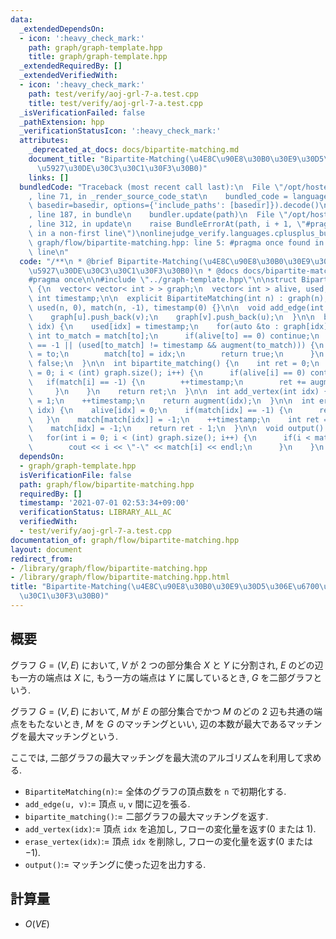 ```yaml
---
data:
  _extendedDependsOn:
  - icon: ':heavy_check_mark:'
    path: graph/graph-template.hpp
    title: graph/graph-template.hpp
  _extendedRequiredBy: []
  _extendedVerifiedWith:
  - icon: ':heavy_check_mark:'
    path: test/verify/aoj-grl-7-a.test.cpp
    title: test/verify/aoj-grl-7-a.test.cpp
  _isVerificationFailed: false
  _pathExtension: hpp
  _verificationStatusIcon: ':heavy_check_mark:'
  attributes:
    _deprecated_at_docs: docs/bipartite-matching.md
    document_title: "Bipartite-Matching(\u4E8C\u90E8\u30B0\u30E9\u30D5\u306E\u6700\
      \u5927\u30DE\u30C3\u30C1\u30F3\u30B0)"
    links: []
  bundledCode: "Traceback (most recent call last):\n  File \"/opt/hostedtoolcache/Python/3.9.5/x64/lib/python3.9/site-packages/onlinejudge_verify/documentation/build.py\"\
    , line 71, in _render_source_code_stat\n    bundled_code = language.bundle(stat.path,\
    \ basedir=basedir, options={'include_paths': [basedir]}).decode()\n  File \"/opt/hostedtoolcache/Python/3.9.5/x64/lib/python3.9/site-packages/onlinejudge_verify/languages/cplusplus.py\"\
    , line 187, in bundle\n    bundler.update(path)\n  File \"/opt/hostedtoolcache/Python/3.9.5/x64/lib/python3.9/site-packages/onlinejudge_verify/languages/cplusplus_bundle.py\"\
    , line 312, in update\n    raise BundleErrorAt(path, i + 1, \"#pragma once found\
    \ in a non-first line\")\nonlinejudge_verify.languages.cplusplus_bundle.BundleErrorAt:\
    \ graph/flow/bipartite-matching.hpp: line 5: #pragma once found in a non-first\
    \ line\n"
  code: "/**\n * @brief Bipartite-Matching(\u4E8C\u90E8\u30B0\u30E9\u30D5\u306E\u6700\
    \u5927\u30DE\u30C3\u30C1\u30F3\u30B0)\n * @docs docs/bipartite-matching.md\n */\n\
    #pragma once\n\n#include \"../graph-template.hpp\"\n\nstruct BipartiteMatching\
    \ {\n  vector< vector< int > > graph;\n  vector< int > alive, used, match;\n \
    \ int timestamp;\n\n  explicit BipartiteMatching(int n) : graph(n), alive(n, 1),\
    \ used(n, 0), match(n, -1), timestamp(0) {}\n\n  void add_edge(int u, int v) {\n\
    \    graph[u].push_back(v);\n    graph[v].push_back(u);\n  }\n\n  bool augment(int\
    \ idx) {\n    used[idx] = timestamp;\n    for(auto &to : graph[idx]) {\n     \
    \ int to_match = match[to];\n      if(alive[to] == 0) continue;\n      if(to_match\
    \ == -1 || (used[to_match] != timestamp && augment(to_match))) {\n        match[idx]\
    \ = to;\n        match[to] = idx;\n        return true;\n      }\n    }\n    return\
    \ false;\n  }\n\n  int bipartite_matching() {\n    int ret = 0;\n    for(int i\
    \ = 0; i < (int) graph.size(); i++) {\n      if(alive[i] == 0) continue;\n   \
    \   if(match[i] == -1) {\n        ++timestamp;\n        ret += augment(i);\n \
    \     }\n    }\n    return ret;\n  }\n\n  int add_vertex(int idx) {\n    alive[idx]\
    \ = 1;\n    ++timestamp;\n    return augment(idx);\n  }\n\n  int erase_vertex(int\
    \ idx) {\n    alive[idx] = 0;\n    if(match[idx] == -1) {\n      return 0;\n \
    \   }\n    match[match[idx]] = -1;\n    ++timestamp;\n    int ret = augment(match[idx]);\n\
    \    match[idx] = -1;\n    return ret - 1;\n  }\n\n  void output() const {\n \
    \   for(int i = 0; i < (int) graph.size(); i++) {\n      if(i < match[i]) {\n\
    \        cout << i << \"-\" << match[i] << endl;\n      }\n    }\n  }\n};\n"
  dependsOn:
  - graph/graph-template.hpp
  isVerificationFile: false
  path: graph/flow/bipartite-matching.hpp
  requiredBy: []
  timestamp: '2021-07-01 02:53:34+09:00'
  verificationStatus: LIBRARY_ALL_AC
  verifiedWith:
  - test/verify/aoj-grl-7-a.test.cpp
documentation_of: graph/flow/bipartite-matching.hpp
layout: document
redirect_from:
- /library/graph/flow/bipartite-matching.hpp
- /library/graph/flow/bipartite-matching.hpp.html
title: "Bipartite-Matching(\u4E8C\u90E8\u30B0\u30E9\u30D5\u306E\u6700\u5927\u30DE\u30C3\
  \u30C1\u30F3\u30B0)"
---
```

## 概要

グラフ $G=(V, E)$ において, $V$ が $2$ つの部分集合 $X$ と $Y$ に分割され, $E$ のどの辺も一方の端点は $X$ に, もう一方の端点は $Y$ に属しているとき, $G$ を二部グラフという.

グラフ $G=(V, E)$ において, $M$ が $E$ の部分集合でかつ $M$ のどの $2$ 辺も共通の端点をもたないとき, $M$ を $G$ のマッチングといい, 辺の本数が最大であるマッチングを最大マッチングという.

ここでは, 二部グラフの最大マッチングを最大流のアルゴリズムを利用して求める.

* `BipartiteMatching(n)`:= 全体のグラフの頂点数を `n` で初期化する.
* `add_edge(u, v)`:= 頂点 `u`, `v` 間に辺を張る.
* `bipartite_matching()`:= 二部グラフの最大マッチングを返す.
* `add_vertex(idx)`:= 頂点 `idx` を追加し, フローの変化量を返す($0$ または $1$).
* `erase_vertex(idx)`:= 頂点 `idx` を削除し, フローの変化量を返す($0$ または $-1$).
* `output()`:= マッチングに使った辺を出力する.

## 計算量

* $O(V E)$
